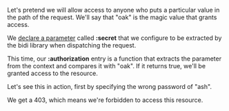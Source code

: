 Let's pretend we will allow access to anyone who puts a particular value in the path of the request. We'll say that "oak" is the magic value that grants access.

We [declare a parameter](#Parameters) called __:secret__ that we configure to be extracted by
the bidi library when dispatching the request.

This time, our __:authorization__ entry is a function that extracts the parameter from the context and compares it with "oak". If it returns true, we'll be granted access to the resource.

<handler/>

Let's see this in action, first by specifying the wrong password of "ash".

<request/>

<response/>

We get a 403, which means we're forbidden to access this resource.
